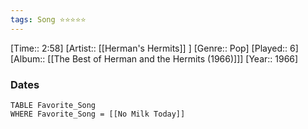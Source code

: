 ```yaml
---
tags: Song ⭐⭐⭐⭐⭐ 
---
```

[Time:: 2:58]
[Artist:: [[Herman's Hermits]] ]
[Genre:: Pop]
[Played:: 6]
[Album:: [[The Best of Herman and the Hermits (1966)]]]
[Year:: 1966]
### Dates
````dataview
TABLE Favorite_Song
WHERE Favorite_Song = [[No Milk Today]]
````